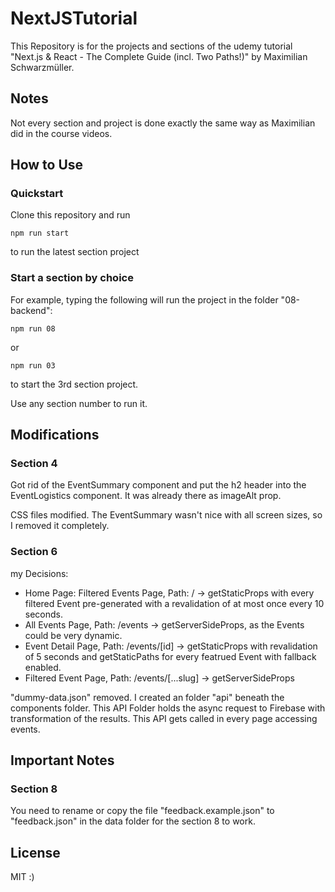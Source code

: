 # NextJSTutorial
This Repository is for the projects and sections of the udemy tutorial "Next.js &amp; React - The Complete Guide (incl. Two Paths!)" by Maximilian Schwarzmüller.

## Notes
Not every section and project is done exactly the same way as Maximilian did in the course videos.

## How to Use
### Quickstart
Clone this repository and run
```
npm run start
```
to run the latest section project

### Start a section by choice
For example, typing the following will run the project in the folder "08-backend":
```
npm run 08
```
or
```
npm run 03
```
to start the 3rd section project.

Use any section number to run it.

## Modifications
### Section 4
Got rid of the EventSummary component and put the h2 header into the EventLogistics component. It was already there as imageAlt prop.

CSS files modified. The EventSummary wasn't nice with all screen sizes, so I removed it completely.

### Section 6
my Decisions:
- Home Page: Filtered Events Page, Path: / -> getStaticProps with every filtered Event pre-generated with a revalidation of at most once every 10 seconds.
- All Events Page, Path: /events -> getServerSideProps, as the Events could be very dynamic.
- Event Detail Page, Path: /events/[id] -> getStaticProps with revalidation of 5 seconds and getStaticPaths for every featrued Event with fallback enabled.
- Filtered Event Page, Path: /events/[...slug] -> getServerSideProps

"dummy-data.json" removed. I created an folder "api" beneath the components folder. This API Folder holds the async request to Firebase with transformation of the results. This API gets called in every page accessing events.

## Important Notes
### Section 8
You need to rename or copy the file "feedback.example.json" to "feedback.json" in the data folder for the section 8 to work.

## License
MIT :)